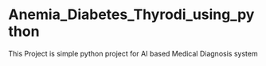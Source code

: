 # Anemia_Diabetes_Thyrodi_using_python
This Project is simple python project for AI based Medical Diagnosis system
